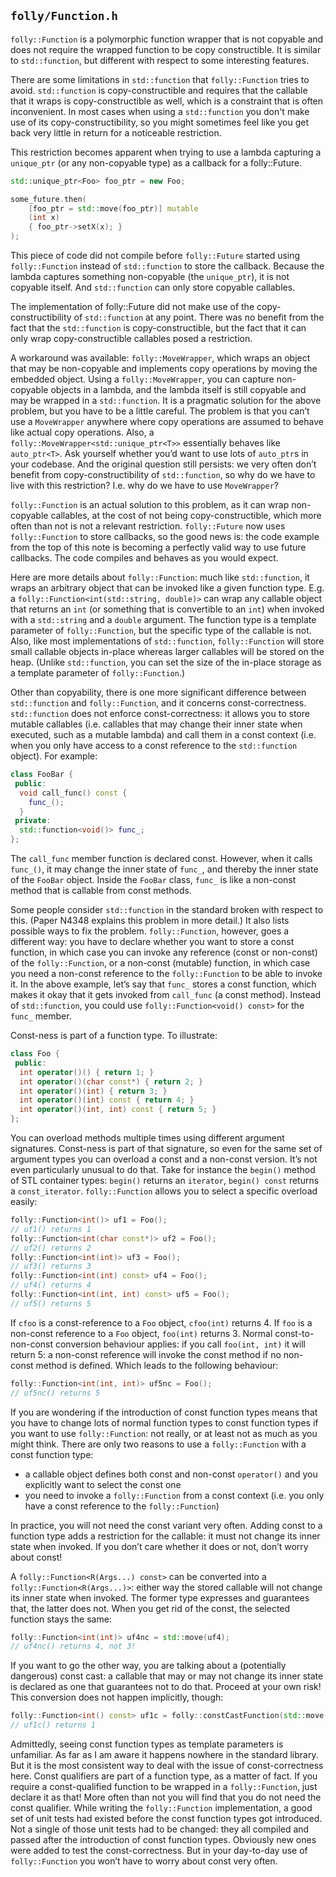 `folly/Function.h`
------------------

`folly::Function` is a polymorphic function wrapper that is not copyable and does not require the wrapped function to be copy constructible. It is similar to `std::function`, but different with respect to some interesting features.

There are some limitations in `std::function` that `folly::Function` tries to avoid. `std::function` is copy-constructible and requires that the callable that it wraps is copy-constructible as well, which is a constraint that is often inconvenient. In most cases when using a `std::function` you don't make use of its copy-constructibility, so you might sometimes feel like you get back very little in return for a noticeable restriction.

This restriction becomes apparent when trying to use a lambda capturing a `unique_ptr` (or any non-copyable type) as a callback for a folly::Future.
``` Cpp
std::unique_ptr<Foo> foo_ptr = new Foo;

some_future.then(
    [foo_ptr = std::move(foo_ptr)] mutable
    (int x)
    { foo_ptr->setX(x); }
);
```
This piece of code did not compile before `folly::Future` started using `folly::Function` instead of `std::function` to store the callback. Because the lambda captures something non-copyable (the `unique_ptr`), it is not copyable itself. And `std::function` can only store copyable callables.

The implementation of folly::Future did not make use of the copy-constructibility of `std::function` at any point. There was no benefit from the fact that the `std::function` is copy-constructible, but the fact that it can only wrap copy-constructible callables posed a restriction.

A workaround was available: `folly::MoveWrapper`, which wraps an object that may be non-copyable and implements copy operations by moving the embedded object. Using a `folly::MoveWrapper`, you can capture non-copyable objects in a lambda, and the lambda itself is still copyable and may be wrapped in a `std::function`. It is a pragmatic solution for the above problem, but you have to be a little careful. The problem is that you can’t use a `MoveWrapper` anywhere where copy operations are assumed to behave like actual copy operations. Also, a `folly::MoveWrapper<std::unique_ptr<T>>` essentially behaves like `auto_ptr<T>`. Ask yourself whether you’d want to use lots of `auto_ptr`s in your codebase. And the original question still persists: we very often don’t benefit from copy-constructibility of `std::function`, so why do we have to live with this restriction? I.e. why do we have to use `MoveWrapper`?

`folly::Function` is an actual solution to this problem, as it can wrap non-copyable callables, at the cost of not being copy-constructible, which more often than not is not a relevant restriction. `folly::Future` now uses `folly::Function` to store callbacks, so the good news is: the code example from the top of this note is becoming a perfectly valid way to use future callbacks. The code compiles and behaves as you would expect.

Here are more details about `folly::Function`: much like `std::function`, it wraps an arbitrary object that can be invoked like a given function type. E.g. a `folly::Function<int(std::string, double)>` can wrap any callable object that returns an `int` (or something that is convertible to an `int`) when invoked with a `std::string` and a `double` argument. The function type is a template parameter of `folly::Function`, but the specific type of the callable is not. Also, like most implementations of `std::function`, `folly::Function` will store small callable objects in-place whereas larger callables will be stored on the heap. (Unlike `std::function`, you can set the size of the in-place storage as a template parameter of `folly::Function`.)

Other than copyability, there is one more significant difference between `std::function` and `folly::Function`, and it concerns const-correctness. `std::function` does not enforce const-correctness: it allows you to store mutable callables (i.e. callables that may change their inner state when executed, such as a mutable lambda) and call them in a const context (i.e. when you only have access to a const reference to the `std::function` object). For example:
``` Cpp
class FooBar {
 public:
  void call_func() const {
    func_();
  }
 private:
  std::function<void()> func_;
};
```
The `call_func` member function is declared const. However, when it calls `func_()`, it may change the inner state of `func_`, and thereby the inner state of the `FooBar` object. Inside the `FooBar` class, `func_` is like a non-const method that is callable from const methods.

Some people consider `std::function` in the standard broken with respect to this. (Paper N4348 explains this problem in more detail.) It also lists possible ways to fix the problem. `folly::Function`, however, goes a different way: you have to declare whether you want to store a const function, in which case you can invoke any reference (const or non-const) of the `folly::Function`, or a non-const (mutable) function, in which case you need a non-const reference to the `folly::Function` to be able to invoke it. In the above example, let’s say that `func_` stores a const function, which makes it okay that it gets invoked from `call_func` (a const method). Instead of `std::function`, you could use `folly::Function<void() const>` for the `func_` member.

Const-ness is part of a function type. To illustrate:
``` Cpp
class Foo {
 public:
  int operator()() { return 1; }
  int operator()(char const*) { return 2; }
  int operator()(int) { return 3; }
  int operator()(int) const { return 4; }
  int operator()(int, int) const { return 5; }
};
```
You can overload methods multiple times using different argument signatures. Const-ness is part of that signature, so even for the same set of argument types you can overload a const and a non-const version. It’s not even particularly unusual to do that. Take for instance the `begin()` method of STL container types: `begin()` returns an `iterator`, `begin() const` returns a `const_iterator`. `folly::Function` allows you to select a specific overload easily:
``` Cpp
folly::Function<int()> uf1 = Foo();
// uf1() returns 1
folly::Function<int(char const*)> uf2 = Foo();
// uf2() returns 2
folly::Function<int(int)> uf3 = Foo();
// uf3() returns 3
folly::Function<int(int) const> uf4 = Foo();
// uf4() returns 4
folly::Function<int(int, int) const> uf5 = Foo();
// uf5() returns 5
```
If `cfoo` is a const-reference to a `Foo` object, `cfoo(int)` returns 4. If `foo` is a non-const reference to a `Foo` object, `foo(int)` returns 3. Normal const-to-non-const conversion behaviour applies: if you call `foo(int, int)` it will return 5: a non-const reference will invoke the const method if no non-const method is defined. Which leads to the following behaviour:
``` Cpp
folly::Function<int(int, int)> uf5nc = Foo();
// uf5nc() returns 5
```
If you are wondering if the introduction of const function types means that you have to change lots of normal function types to const function types if you want to use `folly::Function`: not really, or at least not as much as you might think. There are only two reasons to use a `folly::Function` with a const function type:
* a callable object defines both const and non-const `operator()` and you explicitly want to select the const one
* you need to invoke a `folly::Function` from a const context (i.e. you only have a const reference to the `folly::Function`)

In practice, you will not need the const variant very often. Adding const to a function type adds a restriction for the callable: it must not change its inner state when invoked. If you don’t care whether it does or not, don’t worry about const!

A `folly::Function<R(Args...) const>` can be converted into a `folly::Function<R(Args...)>`: either way the stored callable will not change its inner state when invoked. The former type expresses and guarantees that, the latter does not. When you get rid of the const, the selected function stays the same:
``` Cpp
folly::Function<int(int)> uf4nc = std::move(uf4);
// uf4nc() returns 4, not 3!
```
If you want to go the other way, you are talking about a (potentially dangerous) const cast: a callable that may or may not change its inner state is declared as one that guarantees not to do that. Proceed at your own risk! This conversion does not happen implicitly, though:
``` Cpp
folly::Function<int() const> uf1c = folly::constCastFunction(std::move(uf1));
// uf1c() returns 1
```
Admittedly, seeing const function types as template parameters is unfamiliar. As far as I am aware it happens nowhere in the standard library. But it is the most consistent way to deal with the issue of const-correctness here. Const qualifiers are part of a function type, as a matter of fact. If you require a const-qualified function to be wrapped in a `folly::Function`, just declare it as that! More often than not you will find that you do not need the const qualifier. While writing the `folly::Function` implementation, a good set of unit tests had existed before the const function types got introduced. Not a single of those unit tests had to be changed: they all compiled and passed after the introduction of const function types. Obviously new ones were added to test the const-correctness. But in your day-to-day use of `folly::Function` you won’t have to worry about const very often.
